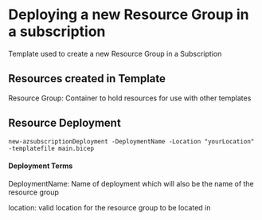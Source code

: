 # Deploying a new Resource Group in a subscription
Template used to create a new Resource Group in a Subscription

## Resources created in Template
Resource Group: Container to hold resources for use with other templates

## Resource Deployment
```
new-azsubscriptionDeployment -DeploymentName -Location "yourLocation" -templatefile main.bicep
```

#### Deployment Terms
DeploymentName: Name of deployment which will also be the name of the resource group

location: valid location for the resource group to be located in

